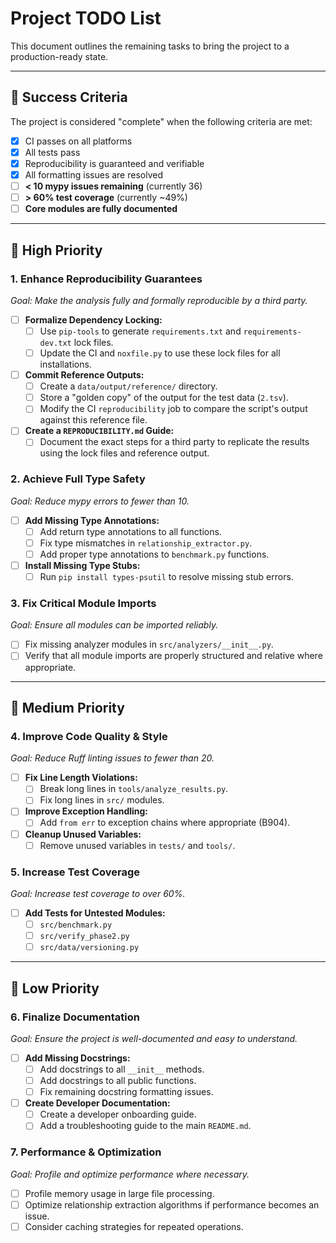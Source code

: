 # Project TODO List

This document outlines the remaining tasks to bring the project to a production-ready state.

---

## 🎯 Success Criteria

The project is considered "complete" when the following criteria are met:
- [x] CI passes on all platforms
- [x] All tests pass
- [x] Reproducibility is guaranteed and verifiable
- [x] All formatting issues are resolved
- [ ] **< 10 mypy issues remaining** (currently 36)
- [ ] **> 60% test coverage** (currently ~49%)
- [ ] **Core modules are fully documented**

---

## 🚀 High Priority

### 1. Enhance Reproducibility Guarantees
*Goal: Make the analysis fully and formally reproducible by a third party.*
- [ ] **Formalize Dependency Locking:**
    - [ ] Use `pip-tools` to generate `requirements.txt` and `requirements-dev.txt` lock files.
    - [ ] Update the CI and `noxfile.py` to use these lock files for all installations.
- [ ] **Commit Reference Outputs:**
    - [ ] Create a `data/output/reference/` directory.
    - [ ] Store a "golden copy" of the output for the test data (`2.tsv`).
    - [ ] Modify the CI `reproducibility` job to compare the script's output against this reference file.
- [ ] **Create a `REPRODUCIBILITY.md` Guide:**
    - [ ] Document the exact steps for a third party to replicate the results using the lock files and reference output.

### 2. Achieve Full Type Safety
*Goal: Reduce mypy errors to fewer than 10.*
- [ ] **Add Missing Type Annotations:**
    - [ ] Add return type annotations to all functions.
    - [ ] Fix type mismatches in `relationship_extractor.py`.
    - [ ] Add proper type annotations to `benchmark.py` functions.
- [ ] **Install Missing Type Stubs:**
    - [ ] Run `pip install types-psutil` to resolve missing stub errors.

### 3. Fix Critical Module Imports
*Goal: Ensure all modules can be imported reliably.*
- [ ] Fix missing analyzer modules in `src/analyzers/__init__.py`.
- [ ] Verify that all module imports are properly structured and relative where appropriate.

---

## 📝 Medium Priority

### 4. Improve Code Quality & Style
*Goal: Reduce Ruff linting issues to fewer than 20.*
- [ ] **Fix Line Length Violations:**
    - [ ] Break long lines in `tools/analyze_results.py`.
    - [ ] Fix long lines in `src/` modules.
- [ ] **Improve Exception Handling:**
    - [ ] Add `from err` to exception chains where appropriate (B904).
- [ ] **Cleanup Unused Variables:**
    - [ ] Remove unused variables in `tests/` and `tools/`.

### 5. Increase Test Coverage
*Goal: Increase test coverage to over 60%.*
- [ ] **Add Tests for Untested Modules:**
    - [ ] `src/benchmark.py`
    - [ ] `src/verify_phase2.py`
    - [ ] `src/data/versioning.py`

---

## 🎯 Low Priority

### 6. Finalize Documentation
*Goal: Ensure the project is well-documented and easy to understand.*
- [ ] **Add Missing Docstrings:**
    - [ ] Add docstrings to all `__init__` methods.
    - [ ] Add docstrings to all public functions.
    - [ ] Fix remaining docstring formatting issues.
- [ ] **Create Developer Documentation:**
    - [ ] Create a developer onboarding guide.
    - [ ] Add a troubleshooting guide to the main `README.md`.

### 7. Performance & Optimization
*Goal: Profile and optimize performance where necessary.*
- [ ] Profile memory usage in large file processing.
- [ ] Optimize relationship extraction algorithms if performance becomes an issue.
- [ ] Consider caching strategies for repeated operations.
